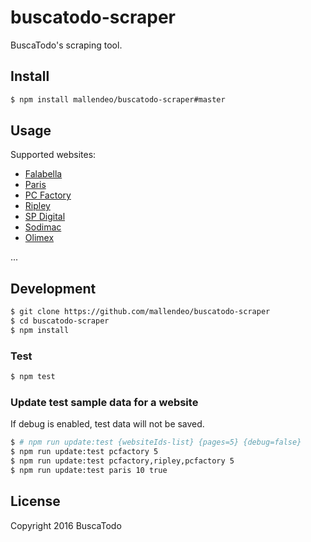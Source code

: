 # buscatodo-scraper

BuscaTodo's scraping tool.

## Install

```bash
$ npm install mallendeo/buscatodo-scraper#master
```

## Usage

Supported websites:

  - [Falabella](http://falabella.com)
  - [Paris](http://paris.cl)
  - [PC Factory](https://pcfactory.cl)
  - [Ripley](http://ripley.cl)
  - [SP Digital](http://spdigital.cl)
  - [Sodimac](http://sodimac.cl)
  - [Olimex](http://olimex.cl)

...

## Development
```bash
$ git clone https://github.com/mallendeo/buscatodo-scraper
$ cd buscatodo-scraper
$ npm install
```
### Test

```bash
$ npm test
```

### Update test sample data for a website

If debug is enabled, test data will not be saved.
```bash
$ # npm run update:test {websiteIds-list} {pages=5} {debug=false}
$ npm run update:test pcfactory 5
$ npm run update:test pcfactory,ripley,pcfactory 5
$ npm run update:test paris 10 true
```

## License
Copyright 2016 BuscaTodo
